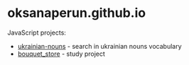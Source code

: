 # oksanaperun.github.io
JavaScript projects:
- [ukrainian-nouns](http://oksanaperun.github.io/ukrainian-nouns/) - search in ukrainian nouns vocabulary
- [bouquet_store](http://oksanaperun.github.io/bouquet_store/) - study project
